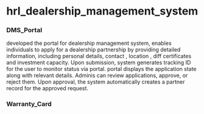 # hrl_dealership_management_system

### DMS_Portal
developed the portal for dealership management system, enables individuals to apply for a dealership partnership by providing detailed information, including personal details, contact , location , diff certificates  and investment capacity. Upon submission, system generates  tracking ID for the user to monitor status via portal. portal displays the application state  along with relevant details. Adminis can review applications, approve, or reject them. Upon approval, the system automatically creates a partner record for the approved request.


### Warranty_Card
